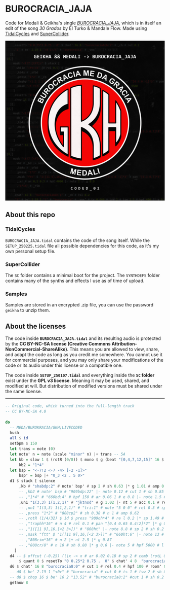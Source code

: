 # BUROCRACIA_JAJA
Code for Medali & Geikha's single [*BUROCRACIA_JAJA*](https://geikha.bandcamp.com/album/burocracia-jaja-coded-02), which is in itself an edit of the song *30 Grados* by El Turko & Mandale Flow. Made using [TidalCycles](https://github.com/tidalcycles/Tidal) and [SuperCollider](https://github.com/supercollider/supercollider).

[![image](./ART/BUROCRACIA_JAJA_ART.png)](https://geikha.bandcamp.com/album/burocracia-jaja-coded-02)

## About this repo

### TidalCycles

`BUROCRACIA_JAJA.tidal` contains the code of the song itself. While the `SETUP_250225.tidal` file all possible dependencies for this code, as it's my own personal setup file.

### SuperCollider

The `SC` folder contains a minimal boot for the project. The `SYNTHDEFS` folder contains many of the synths and effects I use as of time of upload.

### Samples

Samples are stored in an encrypted .zip file, you can use the password `geikha` to unzip them.

## About the licenses

The code inside **`BUROCRACIA_JAJA.tidal`** and its resulting audio is protected by the **CC BY-NC-SA license (Creative Commons Attribution-NonCommercial-ShareAlike)**. This means you are allowed to view, share, and adapt the code as long as you credit me somewhere. You cannot use it for commercial purposes, and you may only share your modifications of the code or its audio under this license or a compatible one.

The code inside **`SETUP_250107.tidal`** and everything inside the **`SC` folder** exist under the **GPL v3 license**. Meaning it may be used, shared, and modified at will. But distribution of modified versions must be shared under the same license.

---

```haskell
-- Original code, which turned into the full-length track
-- CC BY-NC-SA 4.0

do
  -- MEDA/BUROKRACIA/GKH;LIVECODED
  hush
  all $ id
  setbpm $ 150
  let trans = note (0)
  let note' n = note (scale "minor" n) |+ trans -- 5A
  let kb = slow 1 $ (rotR (0/8)) $ mono $ g (beat "[0,4,7,12,15]" 16 $ 1)--foot "<0 10>"
      kb2 = "1*4"
  let bsp = "<-7!2 <-7 -4> [-2 -1]>"
      bsp' = bsp |+ "0_3 <2 . 5 0>"
  d1 $ stack [ silence
      ,kb # "shabdp:2" # note' bsp' # sp 2 # sh 0.63 |* g 1.01 # amp 0.6 # cut 1 # lpf 8000
      -- ,kb2 # note' bsp # "909bdp:22" |- note 0.12 # cut 1 # sh 0.85 # eq 45 2.8 # amp 0.66 |* g 0.95 # atk 1
      -- ,"1*4" # "660bd:4" # hpf 150 # ar 0.06 1 # e 0.8 |- note 1.5 # sp 1
      ,un1 "1(3,3) 1(1,2,1)" # "jktnsd" # g 1.02 |- nt 5 # acc 0.1 # rel 0.12 # atk 0.2
      -- ,un1 "1(3,3) 1(1,2,1)" # "tri:1" # note "5 0 0" # rel 0.3 # sp 1.5 # hpf 900 # g 0.9
      -- ,press "1*2" # "808cp2" # sh 0.38 # n 1 # amp 0.62
      -- ,rotR (1/4/32) $ id $ press "909oh*4" # re l 0.2 |* sp 1.49 # hpf 200 |* g 0.97 |- note 5 # b 0.02 # eq 7000 2
      -- ,"traphh*16" # n 4 # rel 0.1 # pan "[0.4 0.65 0.4!2]*2" |* g 0.9
      -- ,"1([11 9],16,[<2 3>])" # "808ht" |- note 8.8 # sp 2 # sh 0.2 # hpf 250 # eq' (4250*2) 12 2.2 |* g 0.88
      -- ,mask "ftt" $ "1([11 9],16,[<2 3>])" # "660ht:6" |- note 13 # sp 2 # sh 0.15 # rel 0.2  # eq 100 (-4) # air 0.5
      -- ,"808rim*16" # n 2 |+ nt 2.5 |* g 0.87
      -- ,"808cr/8" # n 10 # sh 0.88 |* g 0.6 |- note 5 # hpf 5000 # l "<1!3 [1 2]>" # wider 0.7 |- acc 0.23 |- fshift 450
    ]
  d4 -- $ offcut (-0.25) ((\x -> x # ar 0.02 0.18 # sp 2 # comb (rotL 0 rand) # pan (randosc 0.3 0.7) # sh 0.4) . (resetTo "[0~]*8"))
      $ quant 0 $ resetTo "0 0.25*2 0.75 .  0" $ chat' 4 8  "burocracia8ch:0" # cut 1 # sh 0.84 |* g 0.88 # hpf 200 # room' 0.16 0.3 # ar 0 0.2 # eq' 175 (-6) 0.2 # eq2' 12000 4 2
  d6 $ chat' 16 8 "burocracia8:0" # cut 1 # rel 0.4 # hpf 100 # room' 0.017 0.2 # wider 0.1 # sh 0.28 |* g 1.1 # delay' "0 0.05" (nms 7 * 2) 0.93  # eq (9000) 2.2
  -- d8 $ be' 2.19 1 "<0>" # "burocracia" # cut 0 # ts 1 # tsw 2 # sh 0.35 # delay' 0.3 0.3 0.2
  -- d8 $ chop 16 $ be' 16 2 "13.52" # "burocracia8:2" #cut 1 # sh 0.2 # g 0.93 # formant 0.9 # delay' 0.3 0.3 0.4 # gater 0.66 # krush 0.8 # coarse 3 # hpf 200 # eq 230 (-9) # eq2 (slow 2 $ range 1500 4000 sine) 4
  getnow 8
```
